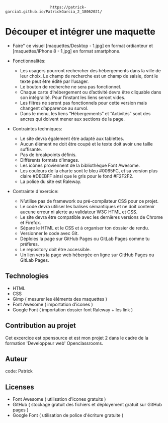 						https://patrick-garcia1.github.io/PatrickGarcia_2_18062021/



# Découper et intégrer une maquette

- Faire" ce visuel [maquettes/Desktop - 1.jpg] en format ordianteur et [maquettes/iPhone 8 - 1.jpg] en format smartphone.

- Fonctionnalités:

    - Les usagers pourront rechercher des hébergements dans la ville de leur choix. Le champ de recherche est un champ de saisie, dont le texte peut être édité par l’usager. 
    - Le bouton de recherche ne sera pas fonctionnel.
    - Chaque carte d’hébergement ou d’activité devra être cliquable dans son intégralité. Pour l’instant les liens seront vides.
    - Les filtres ne seront pas fonctionnels pour cette version mais changent d’apparence au survol.
    - Dans le menu, les liens “Hébergements” et “Activités” sont des ancres qui doivent mener aux sections de la page.

- Contraintes techniques:

    - Le site devra également être adapté aux tablettes. 
    - Aucun élément ne doit être coupé et le texte doit avoir une taille suffisante. 
    - Pas de breakpoints définis.
    - Différents formats d'images. 
    - Les icônes proviennent de la bibliothèque Font Awesome. 
    - Les couleurs de la charte sont le bleu #0065FC, et sa version plus claire #DEEBFF ainsi que le gris pour le fond #F2F2F2.
    - La police du site est Raleway.

- Contrainte d'exercice:

    - N’utilise pas de framework ou pré-compilateur CSS pour ce projet.
    - Le code devra utiliser les balises sémantiques et ne doit contenir aucune erreur ni alerte au validateur W3C HTML et CSS.
    - Le site devra être compatible avec les dernières versions de Chrome et Firefox.
    - Sépare le HTML et le CSS et à organiser ton dossier de rendu.
    - Versionner le code avec Git. 
    - Déploies la page sur GitHub Pages ou GitLab Pages comme tu préfères.
    - Le repository doit être accessible.
    - Un lien vers la page web hébergée en ligne sur GitHub Pages ou GitLab Pages.

## Technologies

- HTML
- CSS
- Gimp ( mesurer les éléments des maquettes )
- Font Awesome ( importation d'icones )
- Google Font ( importation dossier font Raleway + les link )

## Contribution au projet

Cet excercice est opensource et est mon projet 2 dans le cadre de la formation 'Developpeur web' Openclassrooms.

## Auteur

code: Patrick 

## Licenses

- Font Awesome ( utilisation d'icones gratuits )
- GitHub ( stockage gratuit des fichiers et déployement gratuit sur GitHub pages )
- Google Font ( utilisation de police d'écriture gratuite )

